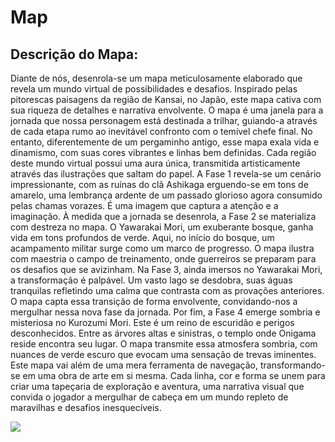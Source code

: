 # Map

## Descrição do Mapa:

<p>
Diante de nós, desenrola-se um mapa meticulosamente elaborado que revela um mundo virtual de possibilidades e desafios. Inspirado pelas pitorescas paisagens da região de Kansai, no Japão, este mapa cativa com sua riqueza de detalhes e narrativa envolvente.
O mapa é uma janela para a jornada que nossa personagem está destinada a trilhar, guiando-a através de cada etapa rumo ao inevitável confronto com o temível chefe final. No entanto, diferentemente de um pergaminho antigo, esse mapa exala vida e dinamismo, com suas cores vibrantes e linhas bem definidas.
Cada região deste mundo virtual possui uma aura única, transmitida artisticamente através das ilustrações que saltam do papel. A Fase 1 revela-se um cenário impressionante, com as ruínas do clã Ashikaga erguendo-se em tons de amarelo, uma lembrança ardente de um passado glorioso agora consumido pelas chamas vorazes. É uma imagem que captura a atenção e a imaginação.
À medida que a jornada se desenrola, a Fase 2 se materializa com destreza no mapa. O Yawarakai Mori, um exuberante bosque, ganha vida em tons profundos de verde. Aqui, no início do bosque, um acampamento militar surge como um marco de progresso. O mapa ilustra com maestria o campo de treinamento, onde guerreiros se preparam para os desafios que se avizinham.
Na Fase 3, ainda imersos no Yawarakai Mori, a transformação é palpável. Um vasto lago se desdobra, suas águas tranquilas refletindo uma calma que contrasta com as provações anteriores. O mapa capta essa transição de forma envolvente, convidando-nos a mergulhar nessa nova fase da jornada.
Por fim, a Fase 4 emerge sombria e misteriosa no Kurozumi Mori. Este é um reino de escuridão e perigos desconhecidos. Entre as árvores altas e sinistras, o templo onde Onigama reside encontra seu lugar. O mapa transmite essa atmosfera sombria, com nuances de verde escuro que evocam uma sensação de trevas iminentes.
Este mapa vai além de uma mera ferramenta de navegação, transformando-se em uma obra de arte em si mesma. Cada linha, cor e forma se unem para criar uma tapeçaria de exploração e aventura, uma narrativa visual que convida o jogador a mergulhar de cabeça em um mundo repleto de maravilhas e desafios inesquecíveis.
</p>

<image src="https://github.com/AJUMP-Corp/UxO-Beta/blob/ambience/maps/mapa_global_final.png">
